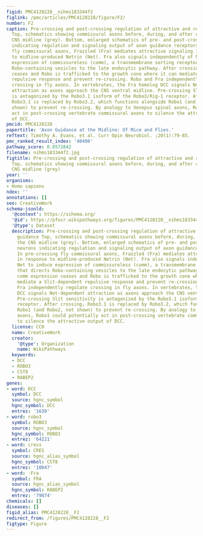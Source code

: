 ```yaml
---
figid: PMC4128228__nihms183344f2
figlink: /pmc/articles/PMC4128228/figure/F2/
number: F2
caption: Pre-crossing and post-crossing regulation of attractive and repulsive guidance
  Top, schematics showing commissural axons before, during, and after crossing the
  CNS midline (grey). Bottom, enlarged schematics of pre- and post-crossing neurons
  indicating regulation and signaling output of axon guidance receptors. In pre-crossing
  fly commissural axons, Frazzled (Fra) mediates attractive signaling in response
  to midline-produced Netrin (Net). Fra also signals independently of Net to induce
  expression of commissureless (comm), a transmembrane sorting receptor that directs
  Robo-containing vesicles to the late endocytic pathway. After crossing, comm expression
  ceases and Robo is trafficked to the growth cone where it can mediate a Slit-dependent
  repulsive response and prevent re-crossing. Robo and Fra independently regulate
  crossing in fly axons. In vertebrates, the Fra homolog DCC signals Net-dependent
  attraction as axons approach the CNS ventral midline. Pre-crossing Slit sensitivity
  is antagonized by the Robo3.1 isoform of the Robo3/Rig-1 receptor. After crossing,
  Robo3.1 is replaced by Robo3.2, which functions alongside Robo1 (and Robo2, not
  shown) to prevent re-crossing. By analogy to Xenopus spinal axons, Robo1 could potentially
  act in post-crossing vertebrate commissural axons to silence the attractive output
  of DCC.
pmcid: PMC4128228
papertitle: 'Axon Guidance at the Midline: Of Mice and Flies.'
reftext: Timothy A. Evans, et al. Curr Opin Neurobiol. ;20(1):79-85.
pmc_ranked_result_index: '40498'
pathway_score: 0.8572842
filename: nihms183344f2.jpg
figtitle: Pre-crossing and post-crossing regulation of attractive and repulsive guidance
  Top, schematics showing commissural axons before, during, and after crossing the
  CNS midline (grey)
year: ''
organisms:
- Homo sapiens
ndex: ''
annotations: []
seo: CreativeWork
schema-jsonld:
  '@context': https://schema.org/
  '@id': https://pfocr.wikipathways.org/figures/PMC4128228__nihms183344f2.html
  '@type': Dataset
  description: Pre-crossing and post-crossing regulation of attractive and repulsive
    guidance Top, schematics showing commissural axons before, during, and after crossing
    the CNS midline (grey). Bottom, enlarged schematics of pre- and post-crossing
    neurons indicating regulation and signaling output of axon guidance receptors.
    In pre-crossing fly commissural axons, Frazzled (Fra) mediates attractive signaling
    in response to midline-produced Netrin (Net). Fra also signals independently of
    Net to induce expression of commissureless (comm), a transmembrane sorting receptor
    that directs Robo-containing vesicles to the late endocytic pathway. After crossing,
    comm expression ceases and Robo is trafficked to the growth cone where it can
    mediate a Slit-dependent repulsive response and prevent re-crossing. Robo and
    Fra independently regulate crossing in fly axons. In vertebrates, the Fra homolog
    DCC signals Net-dependent attraction as axons approach the CNS ventral midline.
    Pre-crossing Slit sensitivity is antagonized by the Robo3.1 isoform of the Robo3/Rig-1
    receptor. After crossing, Robo3.1 is replaced by Robo3.2, which functions alongside
    Robo1 (and Robo2, not shown) to prevent re-crossing. By analogy to Xenopus spinal
    axons, Robo1 could potentially act in post-crossing vertebrate commissural axons
    to silence the attractive output of DCC.
  license: CC0
  name: CreativeWork
  creator:
    '@type': Organization
    name: WikiPathways
  keywords:
  - DCC
  - ROBO3
  - CST8
  - RABEP2
genes:
- word: DCC
  symbol: DCC
  source: hgnc_symbol
  hgnc_symbol: DCC
  entrez: '1630'
- word: robo3
  symbol: ROBO3
  source: hgnc_symbol
  hgnc_symbol: ROBO3
  entrez: '64221'
- word: cress
  symbol: CRES
  source: hgnc_alias_symbol
  hgnc_symbol: CST8
  entrez: '10047'
- word: ·Fra
  symbol: FRA
  source: hgnc_alias_symbol
  hgnc_symbol: RABEP2
  entrez: '79874'
chemicals: []
diseases: []
figid_alias: PMC4128228__F2
redirect_from: /figures/PMC4128228__F2
figtype: Figure
---
```

